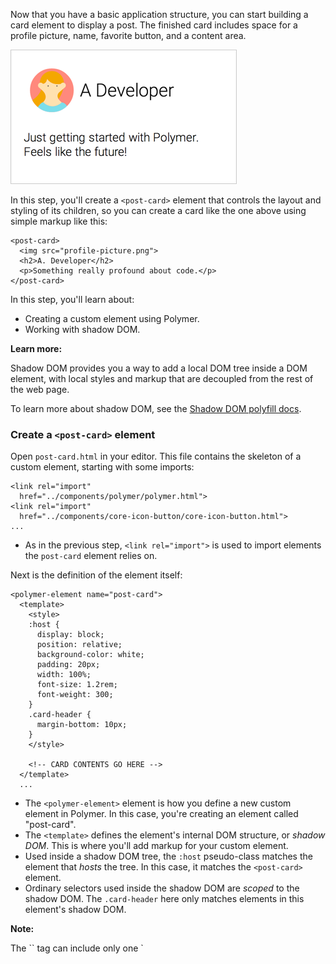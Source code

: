 <toc-element></toc-element>

Now that you have a basic application structure, you can start building a card element to display a post. The finished card includes space for a profile picture, name, favorite button, and a content area.

<div layout vertical center>
  <img class="sample" src="img/s3-card.png" style="border: 1px solid #ccc;">
</div>

In this step, you'll create a `<post-card>` element that controls the layout and styling of its children, so you can create a card like the one above using simple markup like this:
 
    <post-card>
      <img src="profile-picture.png">
      <h2>A. Developer</h2>
      <p>Something really profound about code.</p>
    </post-card>

In this step, you'll learn about:

-   Creating a custom element using Polymer.
-   Working with shadow DOM.

<aside class="callout">
  <b>Learn more:</b>

  <p>Shadow DOM provides you a way to add a local DOM tree
  inside a DOM element, with local styles and markup that are decoupled from the rest of the web page.</p>
  <p>To learn more about shadow DOM, see the <a href="//polymer-project.org/platform/shadow-dom.html">
  Shadow DOM polyfill docs</a>.</p>
</aside>

### Create a `<post-card>` element

Open `post-card.html` in your editor. This file contains the skeleton of a custom element, starting with some imports:

```side-by-side
<link rel="import" 
  href="../components/polymer/polymer.html">
<link rel="import" 
  href="../components/core-icon-button/core-icon-button.html">
...
```

<ul class="side-by-side">
  <li>As in the previous step, <code>&lt;link rel="import"&gt;</code> is used to import elements the <code>post-card</code> element relies on.</li>
</ul>

Next is the definition of the element itself:

```side-by-side
<polymer-element name="post-card">
  <template>
    <style>
    :host {
      display: block;
      position: relative;
      background-color: white;
      padding: 20px;
      width: 100%;
      font-size: 1.2rem;
      font-weight: 300;
    }
    .card-header {
      margin-bottom: 10px;
    }
    </style>

    <!-- CARD CONTENTS GO HERE -->
  </template>
  ...
```

<ul class="side-by-side">
  <li>The <code>&lt;polymer-element&gt;</code> element is how you define a new custom element in Polymer. In this case, you're creating an element called
  "post-card".</li>
<li>The <code>&lt;template&gt;</code> defines the element's internal DOM structure, or <em>shadow DOM</em>. This is where 
    you'll add markup for your custom element.</li>
<li>Used inside a shadow DOM tree, the <code>:host</code> pseudo-class matches the element that <em>hosts</em> 
    the tree. In this case, it matches the <code>&lt;post-card&gt;</code> element.</li>
<li>Ordinary selectors used inside the shadow DOM are 
    <em>scoped</em> to the shadow DOM. The <code>.card-header</code> here only matches elements in this element's shadow DOM.</li>
</ul>

<aside class="callout">
  <b>Note:</b>

  <p>The `<polymer-element>` tag can include only one `<template>` tag as a _direct_ descendant.
This tag defines the shadow DOM for the element. Other `<template>` tags may be nested inside the outer
template tag.</p>
</aside>

At the end of the element definition is a `<script>` tag:

```side-by-side
  <script>
  Polymer({
    // properties and methods for the element go here
  });
  </script>
</polymer-element>
```

<ul class="side-by-side">
<li>The <code>Polymer</code> call at the end of the file <em>registers</em> the element so it's recognized by the browser. You'll do more with this in a later step as well.</li>
</ul>

<aside class="callout">
  <b>Note:</b>

  <p>
    It is a common best practice to keep your styles and scripts in external files, so you might be looking at this example and wondering why it uses `<style>` and `<script>` tags intead.
  </p>
  <p>
    Because the Shadow DOM scopes CSS to the element instance, it can be convenient to see it in the same file as the rest of the markup. Likewise,
    the JavaScript in this example is only for the element's prototype. It is by no means required that you use `<style>` and `<script>` tags, and if you prefer using external files you may do so. The approach taken in this tutorial is merely as a convenience.
  </p>
</aside>

<hr>

#### Create the card structure.

When you create an instance of <code>&lt;post-card&gt;</code>, the contents from its shadow DOM <code>&lt;template&gt;</code> are inserted as the element's <em>shadow root</em>. These elements are rendered in the browser, but are not included in the element's <code>children</code> collection.

By default, any children added by the user don't render. For example:
<pre>&lt;post-card&gt;&lt;h3&gt;Hello!&lt;/h3&gt;&lt;/post-card&gt;</pre>

Creates a <code>&lt;post-card&gt;</code> with a single <code>&lt;h3&gt;</code> element as a child.
To render the <code>&lt;h3&gt;</code> inside your <code>&lt;post-card&gt;</code>, you need to add an
<em>insertion point</em>, which tells the browser where to render children in
the shadow DOM tree.

&rarr; Find the `CARD CONTENTS GO HERE` comment and replace it with the `<div>` and
`<content>` tags shown below.

```side-by-side
<!-- Add the following code: -->
<div class="card-header" layout horizontal center>
  <content select="img"></content>
  <content select="h2"></content>
</div>
<content></content>
```

<ul class="side-by-side">
  <li>`layout horizontal center` creates a flexbox layout with children arranged horizontally, and centered vertically.</li>
  <li>The three <code>&lt;content&gt;</code> elements create <em>insertion points</em>. <br />
(The shadow DOM spec calls this process of selecting nodes
<em>distribution</em>).</li>
  <li>Any <code>&lt;img&gt;</code> children match the first <code>&lt;content&gt;</code> tag and are inserted
here.</li>
  <li>The second <code>&lt;content&gt;</code> tag selects any <code>h2</code> children.</li>
  <li>The final <code>&lt;content&gt;</code> tag, with no <code>select</code> attribute, selects any
nodes that haven't already been inserted. (This is probably the most
common form of <code>&lt;content&gt;</code> element.)</li>
</ul>

<aside class="callout">
  <b>Selecting content:</b>

  <p>The `select` attribute on a `content` element accepts a [limited set of 
CSS selectors](http://w3c.github.io/webcomponents/spec/shadow/#satisfying-matching-criteria). 
You can only select direct children of the host node, not descendents.</p>
</aside>

<hr>

#### Style the imported content.

There are a number of new CSS selectors to work with. The `post-card.html` 
file already includes a `:host` selector, discussed earlier, to style the 
top-level `<post-card>` element. 

To style the children added using the `<content>` element, add the 
following CSS inside the `<style>` tag after the existing rules:

```side-by-side
.card-header {
  margin-bottom: 10px;
}
/* Add your styles here: */
.card-header ::content h2 {
  margin: 0;
  font-size: 1.8rem;
  font-weight: 300;
}
.card-header ::content img {
  width: 70px;
  border-radius: 50%;
  margin: 10px;
}
</style>
```

<ul class="side-by-side">
  <li>The <code>::content</code> pseudo element selects an insertion point (created by 
  a <code>&lt;content&gt;</code> tag).  
  Here, <code>::content h2</code> selects any <code>h2</code> that's distributed through an
  insertion point.</li>
</ul>

<aside class="callout">
  <b>Note:</b>

  <p>You can't style the insertion point itself, so the 
<code>::content</code> pseudo element is always used with a descendent selector.</p>
</aside>

### Import `<post-card>` into your app

<div class="stepbystep">
  <ul>
    <li>Save the `post-card.html` file and open `index.html` in your editor.</li>
    <li>Add the import for `post-card.html` after your existing imports:</li>
  </ul>
</div>

```side-by-side
<link rel="import"
  href="../components/paper-tabs/paper-tabs.html">
<!-- Add the following import: -->
<link rel="import" href="post-card.html">
```

<ul class="side-by-side">
  <li>This makes the <code>&lt;post-card&gt;</code> element available for use in <code>index.html</code>.</li>
</ul>

<hr>

&rarr; Add a `<post-card>` element to `index.html` directly after the `<core-toolbar>` element:

```side-by-side
<!-- Add the following code: -->
<div class="container" layout vertical center>

  <post-card>
    <img width="70" height="70" 
      src="../images/avatar-07.svg">
    <h2>Another Developer</h2>
    <p>I'm composing with shadow DOM!</p>
  </post-card>
  
</div>
```

<ul class="side-by-side">
  <li>The child elements you specify here are <em>distributed</em> into the 
      <code>&lt;post-card&gt;</code> element's insertion points.</li>
</ul>

### Run the app

Make sure you have `index.html` open, then hit the <img src="img/runbutton.png" class="icon"> button! Your application should now look like this:

<div layout vertical center>
  <img class="sample" src="img/s3-app.png">
</div>

The card still needs a favorite button, but it's starting to take shape. 

If something isn't working, check your work against the files in the `step-3` folder:

-   [`post-card.html`](#)
-   [`index.html`](#)

<aside class="callout">
  <b>Explore:</b>

  <p>Play around with the insertion points to get a feeling for how 
they work. Does anything change if you reorder the `<post-card>`'s children in 
`index.html`? What if you include multiple images, or add plain text? You can 
also try swapping the two `select=` attributes in `post-card.html`.</p>
</aside>

### Summary

In this step, you learned how to:

- Create a custom element using Polymer
- Work with shadow DOM

### Next up

Using Data Binding
